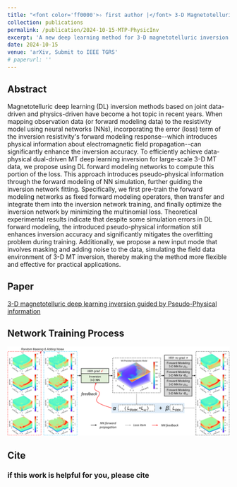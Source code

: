 ```yaml
---
title: "<font color='ff0000'>✧ first author |</font> 3-D Magnetotelluric Deep Learning Inversion Guided by Pseudo-Physical Information"
collection: publications
permalink: /publication/2024-10-15-MTP-PhysicInv
excerpt: 'A new deep learning method for 3-D magnetotelluric inversion.'
date: 2024-10-15
venue: 'arXiv, Submit to IEEE TGRS'
# paperurl: ''
---
```


## Abstract

Magnetotelluric deep learning (DL) inversion methods based on joint data-driven and physics-driven have become a hot topic in recent years. When mapping observation data (or forward modeling data) to the resistivity model using neural networks (NNs), incorporating the error (loss) term of the inversion resistivity's forward modeling response--which introduces physical information about electromagnetic field propagation--can significantly enhance the inversion accuracy. To efficiently achieve data-physical dual-driven MT deep learning inversion for large-scale 3-D MT data, we propose using DL forward modeling networks to compute this portion of the loss. This approach introduces pseudo-physical information through the forward modeling of NN simulation, further guiding the inversion network fitting. Specifically, we first pre-train the forward modeling networks as fixed forward modeling operators, then transfer and integrate them into the inversion network training, and finally optimize the inversion network by minimizing the multinomial loss. Theoretical experimental results indicate that despite some simulation errors in DL forward modeling, the introduced pseudo-physical information still enhances inversion accuracy and significantly mitigates the overfitting problem during training. Additionally, we propose a new input mode that involves masking and adding noise to the data, simulating the field data environment of 3-D MT inversion, thereby making the method more flexible and effective for practical applications.
## Paper

[3-D magnetotelluric deep learning inversion guided by Pseudo-Physical information](https://arxiv.org/abs/2410.09388)

## Network Training Process
![Network Training Process for P-PhysInv](../images/PPhysic/fig.png)


## Cite


### if this work is helpful for you, please cite

```

````

